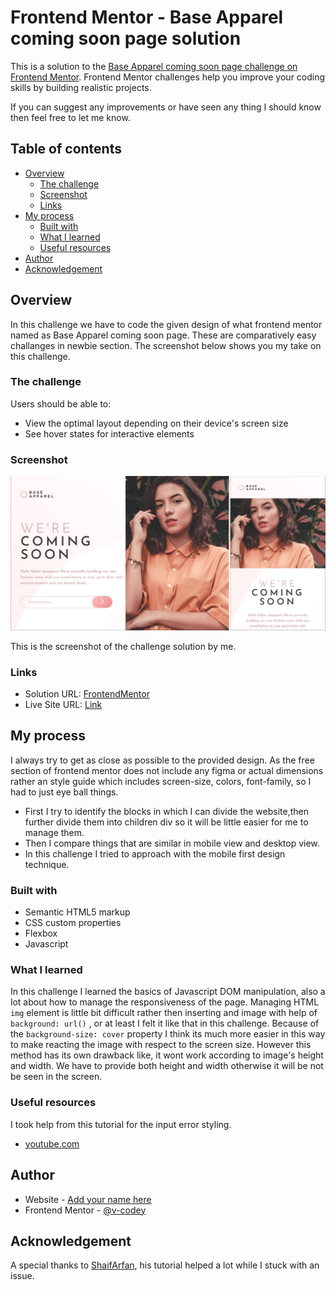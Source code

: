 # Frontend Mentor - Base Apparel coming soon page solution

This is a solution to the [Base Apparel coming soon page challenge on Frontend Mentor](https://www.frontendmentor.io/challenges/base-apparel-coming-soon-page-5d46b47f8db8a7063f9331a0). Frontend Mentor challenges help you improve your coding skills by building realistic projects. 

If you can suggest any improvements or have seen any thing I should know then feel free to let me know.

## Table of contents

- [Overview](#overview)
  - [The challenge](#the-challenge)
  - [Screenshot](#screenshot)
  - [Links](#links)
- [My process](#my-process)
  - [Built with](#built-with)
  - [What I learned](#what-i-learned)
  - [Useful resources](#useful-resources)
- [Author](#author)
- [Acknowledgement](#acknowledgement)



## Overview
  In this challenge we have to code the given design of what frontend mentor named as Base Apparel coming soon page. These are comparatively easy challanges in newbie section. The screenshot below shows you my take on this challenge.

### The challenge

Users should be able to:

- View the optimal layout depending on their device's screen size
- See hover states for interactive elements

### Screenshot

![](/design/screenshot.jpg)

This is the screenshot of the challenge solution by me.
### Links

- Solution URL: [FrontendMentor](https://www.frontendmentor.io/solutions/responsive-page-using-vanilla-css-and-js-lZh9AVpYf)
- Live Site URL: [Link](https://github.io/FEM-Base-Apparel-page)

## My process

I always try to get as close as possible to the provided design. As the free section of frontend mentor does not include any figma or actual dimensions rather an style guide which includes screen-size, colors, font-family,  so I had to just eye ball things.

- First I try to identify the blocks in which I can divide the website,then further divide them into children div so it will be little easier for me to manage them.
- Then I compare things that are similar in mobile view and desktop view.
- In this challenge I tried to approach with the mobile first design technique.
    

### Built with

- Semantic HTML5 markup
- CSS custom properties
- Flexbox
- Javascript

### What I learned
  In this challenge I learned the basics of Javascript DOM manipulation, also a lot about how to manage the responsiveness of the page.
  Managing HTML `img` element is little bit difficult rather then inserting and image with help of `background: url()` , or at least I felt it like that in this challenge. Because of the `background-size: cover` property I think its much more easier in this way to make reacting the image with respect to the screen size.
  However this method has its own drawback like, it wont work according to image's height and width. We have to provide both height and width otherwise it will be not be seen in the screen.

### Useful resources

I took help from this tutorial for the input error styling.
- [youtube.com](https://www.youtube.com/watch?v=z351aUaYZm0&t=164s) 




## Author

- Website - [Add your name here](https://www.your-site.com)
- Frontend Mentor - [@v-codey](https://www.frontendmentor.io/profile/v-codey)

## Acknowledgement

A special thanks to [ShaifArfan](https://github.com/ShaifArfan), his tutorial helped a lot while I stuck with an issue.

